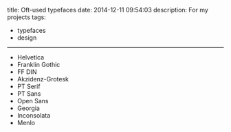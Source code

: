 title: Oft-used typefaces
date: 2014-12-11 09:54:03
description: For my projects
tags:
- typefaces
- design
---

- Helvetica
- Franklin Gothic
- FF DIN
- Akzidenz-Grotesk
- PT Serif
- PT Sans
- Open Sans
- Georgia
- Inconsolata
- Menlo
